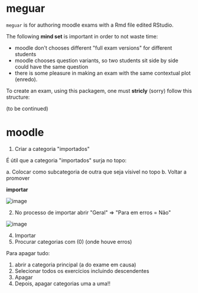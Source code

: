 # meguar

`meguar` is for authoring moodle exams with a Rmd file edited RStudio.

The following **mind set** is important in order to not waste time:

* moodle don't chooses different "full exam versions" for different students
* moodle chooses question variants, so two students sit side by side could have the same question
* there is some pleasure in making an exam with the same contextual plot (enredo).

To create an exam, using this packagem, one must **stricly** (sorry)  follow this structure:

(to be continued)

# moodle

1. Criar a categoria "importados"

É útil que a categoria "importados" surja no topo:

a. Colocar como subcategoria de outra que seja vísivel no topo
b. Voltar a promover

**importar**

![image](https://user-images.githubusercontent.com/11158247/124457999-61226e00-dd84-11eb-96fb-90e492c1a866.png)



2. No processo de importar abrir "Geral" => "Para em erros = Não"

![image](https://user-images.githubusercontent.com/11158247/124458091-7eefd300-dd84-11eb-8def-2c4ddebf358e.png)


4. Importar
5. Procurar categorias com (0) (onde houve erros)

Para apagar tudo:

1. abrir a categoria principal (a do exame em causa)
2. Selecionar todos os exercícios incluindo descendentes
3. Apagar
4. Depois, apagar categorias uma a uma!!



